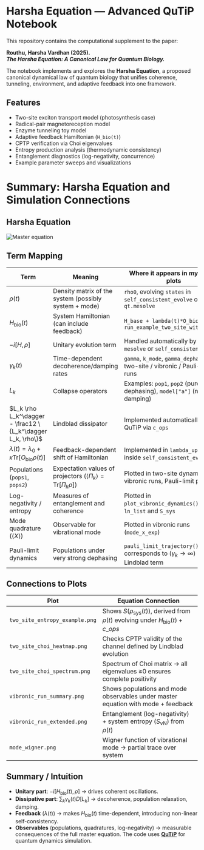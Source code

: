 # Harsha Equation — Advanced QuTiP Notebook

This repository contains the computational supplement to the paper:

**Routhu, Harsha Vardhan (2025).  
_The Harsha Equation: A Canonical Law for Quantum Biology._**

The notebook implements and explores the **Harsha Equation**, a proposed canonical dynamical law of quantum biology that unifies coherence, tunneling, environment, and adaptive feedback into one framework.

## Features
- Two-site exciton transport model (photosynthesis case)
- Radical-pair magnetoreception model
- Enzyme tunneling toy model
- Adaptive feedback Hamiltonian (`H_bio(t)`)
- CPTP verification via Choi eigenvalues
- Entropy production analysis (thermodynamic consistency)
- Entanglement diagnostics (log-negativity, concurrence)
- Example parameter sweeps and visualizations

# Summary: Harsha Equation and Simulation Connections

## Harsha Equation

![Master equation](http://he.axqte.com/he.jpeg)

## Term Mapping
| Term | Meaning | Where it appears in my code / plots |
|------|---------|--------------------------------------|
| $\rho(t)$ | Density matrix of the system (possibly system + mode) | `rho0`, evolving `states` in `self_consistent_evolve` or `qt.mesolve` |
| $H_{\mathrm{bio}}(t)$ | System Hamiltonian (can include feedback) | `H_base + lambda(t)*O_bio` in `run_example_two_site_with_mode()` |
| $-i[H, \rho]$ | Unitary evolution term | Handled automatically by QuTiP in `mesolve` or `self_consistent_evolve` |
| $\gamma_k(t)$ | Time-dependent decoherence/damping rates | `gamma`, `k_mode`, `gamma_dephase` in two-site / vibronic / Pauli-limit runs |
| $L_k$ | Collapse operators | Examples: `pop1`, `pop2` (pure dephasing), `model["a"]` (mode damping) |
| $L_k \rho L_k^\dagger - \frac12 \{L_k^\dagger L_k, \rho\}$ | Lindblad dissipator | Implemented automatically in QuTiP via `c_ops` |
| $\lambda(t) = \lambda_0 + \kappa \mathrm{Tr}[O_{\mathrm{bio}} \rho(t)]$ | Feedback-dependent shift of Hamiltonian | Implemented in `lambda_update_fn` inside `self_consistent_evolve` |
| Populations (`pops1`, `pops2`) | Expectation values of projectors ($\langle \Pi_k \rangle = \mathrm{Tr}[\Pi_k \rho]$) | Plotted in two-site dynamics, vibronic runs, Pauli-limit plots |
| Log-negativity / entropy | Measures of entanglement and coherence | Plotted in `plot_vibronic_dynamics()` as `ln_list` and `S_sys` |
| Mode quadrature ($\langle X \rangle$) | Observable for vibrational mode | Plotted in vibronic runs (`mode_x_exp`) |
| Pauli-limit dynamics | Populations under very strong dephasing | `pauli_limit_trajectory()` — corresponds to $(\gamma_k \to \infty)$ in Lindblad term |

## Connections to Plots
| Plot | Equation Connection |
|------|-------------------|
| `two_site_entropy_example.png` | Shows $S(\rho_\mathrm{sys}(t))$, derived from $\rho(t)$ evolving under $H_{\mathrm{bio}}(t) + c\_ops$ |
| `two_site_choi_heatmap.png` | Checks CPTP validity of the channel defined by Lindblad evolution |
| `two_site_choi_spectrum.png` | Spectrum of Choi matrix → all eigenvalues ≥0 ensures complete positivity |
| `vibronic_run_summary.png` | Shows populations and mode observables under master equation with mode + feedback |
| `vibronic_run_extended.png` | Entanglement (log-negativity) + system entropy ($S_\mathrm{vN}$) from $\rho(t)$ |
| `mode_wigner.png` | Wigner function of vibrational mode → partial trace over system |

## Summary / Intuition
- **Unitary part**: $-i[H_\mathrm{bio}(t), \rho]$ → drives coherent oscillations.  
- **Dissipative part**: $\sum_k \gamma_k(t) D[L_k]$ → decoherence, population relaxation, damping.  
- **Feedback** ($\lambda(t)$) → makes $H_\mathrm{bio}(t)$ time-dependent, introducing non-linear self-consistency.  
- **Observables** (populations, quadratures, log-negativity) → measurable consequences of the full master equation.
The code uses **[QuTiP](https://qutip.org/)** for quantum dynamics simulation.

